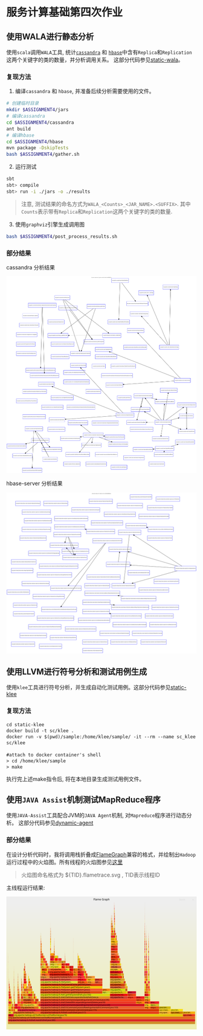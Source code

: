 # 服务计算基础第四次作业

## 使用WALA进行静态分析

使用`scala`调用`WALA`工具, 统计[`cassandra`](./static-wala/cassandra) 和 [`hbase`](./static-wala/hbase)中含有`Replica`和`Replication`这两个关键字的类的数量，并分析调用关系。 这部分代码参见[static-wala](./static-wala)。
### 复现方法

1. 编译`cassandra` 和 `hbase`, 并准备后续分析需要使用的文件。

```bash
# 创建临时目录
mkdir $ASSIGNMENT4/jars
# 编译cassandra
cd $ASSIGNMENT4/cassandra
ant build
# 编译hbase
cd $ASSIGNMENT4/hbase
mvn package -DskipTests
bash $ASSIGNMENT4/gather.sh
```

2. 运行测试

```bash
sbt
sbt> compile
sbt> run -i ./jars -o ./results
```

> 注意, 测试结果的命名方式为`WALA_<Counts>_<JAR_NAME>.<SUFFIX>`. 其中`Counts`表示带有`Replica`和`Replication`这两个关键字的类的数量.

3. 使用`graphviz`引擎生成调用图

```bash
bash $ASSIGNMENT4/post_process_results.sh
```
### 部分结果

cassandra 分析结果

![](./static-wala/results/WALA_65_apache-cassandra-4.0-beta4-SNAPSHOT.jar.dot.svg)

hbase-server 分析结果

![](./static-wala/results/WALA_72_hbase-server-3.0.0-SNAPSHOT.jar.dot.svg)

## 使用LLVM进行符号分析和测试用例生成

使用`klee`工具进行符号分析，并生成自动化测试用例。这部分代码参见[static-klee](./static-klee)

### 复现方法

```
cd static-klee
docker build -t sc/klee .
docker run -v $(pwd)/sample:/home/klee/sample/ -it --rm --name sc_klee  sc/klee

#attach to docker container's shell
> cd /home/klee/sample
> make
```

执行完上述make指令后, 将在本地目录生成测试用例文件。

## 使用`JAVA Assist`机制测试MapReduce程序

使用`JAVA-Assist`工具配合JVM的`JAVA Agent`机制, 对`Mapreduce`程序进行动态分析。 这部分代码参见[dynamic-agent](./dynamic-agent)



### 部分结果

在设计分析代码时，我将调用栈折叠成[FlameGraph](./dynamic-agent/FlameGraph)兼容的格式，并绘制出`Hadoop`运行过程中的火焰图。所有线程的火焰图参见[这里](./dynamic-agent/out)

>火焰图命名格式为 ${TID}.flametrace.svg , TID表示线程ID

主线程运行结果:

![](./dynamic-agent/out/1.flametrace.svg)





